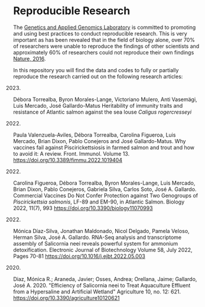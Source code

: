 # Reproducible Research

The [Genetics and Applied Genomics Laboratory](https://genomics.pucv.cl/) is committed to promoting and using best practices to conduct reproducible research. This is very important as has been revealed that in the field of biology alone, over 70% of researchers were unable to reproduce the findings of other scientists and approximately 60% of researchers could not reproduce their own findings [Nature, 2016](https://www.nature.com/news/1-500-scientists-lift-the-lid-on-reproducibility-1.19970). 

In this repository you will find the data and codes to fully or partially reproduce the research carried out on the following research articles:


2023. 
Débora Torrealba, Byron Morales-Lange, Victoriano Mulero, Anti Vasemägi, Luis Mercado, José Gallardo-Matus
Heritability of immunity traits and resistance of Atlantic salmon against the sea louse *Caligus rogercresseyi*


2022.
Paula Valenzuela-Aviles, Débora Torrealba, Carolina Figueroa, Luis Mercado, Brian Dixon, Pablo Conejeros and José Gallardo-Matus. Why vaccines fail against Piscirickettsiosis in farmed salmon and trout and how to avoid it: A review. Front. Immunol. Volume 13. https://doi.org/10.3389/fimmu.2022.1019404

2022.
Carolina Figueroa, Débora Torrealba, Byron Morales-Lange, Luis Mercado, Brian Dixon, Pablo Conejeros, Gabriela Silva, Carlos Soto, José A. Gallardo. Commercial Vaccines Do Not Confer Protection against Two Genogroups of *Piscirickettsia salmonis*, LF-89 and EM-90, in Atlantic Salmon. Biology 2022, 11(7), 993 https://doi.org/10.3390/biology11070993

2022.
Mónica Díaz-Silva, Jonathan Maldonado, Nicol Delgado, Pamela Veloso, Herman Silva, José A. Gallardo. RNA-Seq analysis and transcriptome assembly of Salicornia neei reveals powerful system for ammonium detoxification. Electronic Journal of Biotechnology Volume 58, July 2022, Pages 70-81 https://doi.org/10.1016/j.ejbt.2022.05.003

2020. 
Diaz, Mónica R.; Araneda, Javier; Osses, Andrea; Orellana, Jaime; Gallardo, José A. 2020. "Efficiency of Salicornia neei to Treat Aquaculture Effluent from a Hypersaline and Artificial Wetland" Agriculture 10, no. 12: 621. https://doi.org/10.3390/agriculture10120621

